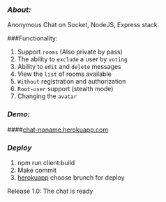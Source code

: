 ### ***About:***
Anonymous Сhat on Socket, NodeJS, Express stack.

###Functionality:
1) Support `rooms` (Also private by pass)
2) The ability to `exclude` a user by `voting`
3) Ability to `edit` and `delete` messages
4) View the `list` of rooms available
5) `Without` registration and authorization
6) `Root-user` support (stealth mode)
7) Changing the `avatar`

### ***Demo:***
####[chat-noname.herokuapp.com](https://chat-noname.herokuapp.com)

### ***Deploy***
1) npm run client:build
2) Make commit
3) [herokuapp](https://dashboard.heroku.com) choose brunch for deploy

Release 1.0: The chat is ready
